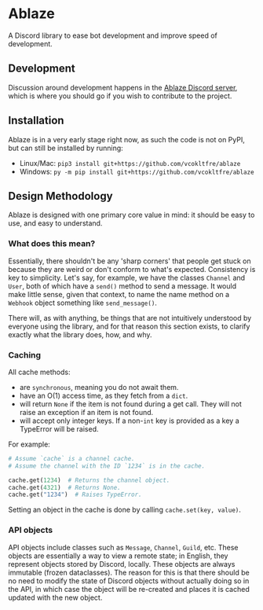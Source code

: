 # Ablaze

A Discord library to ease bot development and improve speed of development.

## Development

Discussion around development happens in the [Ablaze Discord server](https://discord.gg/7dUjwFu2rH), which is where you should go if you wish to contribute to the project.

## Installation

Ablaze is in a very early stage right now, as such the code is not on PyPI, but can still be installed by running:

- Linux/Mac: `pip3 install git+https://github.com/vcokltfre/ablaze`
- Windows: `py -m pip install git+https://github.com/vcokltfre/ablaze`

## Design Methodology

Ablaze is designed with one primary core value in mind: it should be easy to use, and easy to understand.

### What does this mean?

Essentially, there shouldn't be any 'sharp corners' that people get stuck on because they are weird or don't conform to what's expected. Consistency is key to simplicity. Let's say, for example, we have the classes `Channel` and `User`, both of which have a `send()` method to send a message. It would make little sense, given that context, to name the name method on a `Webhook` object something like `send_message()`.

There will, as with anything, be things that are not intuitively understood by everyone using the library, and for that reason this section exists, to clarify exactly what the library does, how, and why.

### Caching

All cache methods:

- are `synchronous`, meaning you do not await them.
- have an O(1) access time, as they fetch from a `dict`.
- will return `None` if the item is not found during a get call. They will not raise an exception if an item is not found.
- will accept only integer keys. If a non-`int` key is provided as a key a TypeError will be raised.

For example:

```py
# Assume `cache` is a channel cache.
# Assume the channel with the ID `1234` is in the cache.

cache.get(1234)  # Returns the channel object.
cache.get(4321)  # Returns None.
cache.get("1234")  # Raises TypeError.
```

Setting an object in the cache is done by calling `cache.set(key, value)`.

### API objects

API objects include classes such as `Message`, `Channel`, `Guild`, etc. These objects are essentially a way to view a remote state; in English, they represent objects stored by Discord, locally. These objects are always immutable (frozen dataclasses). The reason for this is that there should be no need to modify the state of Discord objects without actually doing so in the API, in which case the object will be re-created and places it is cached updated with the new object.
